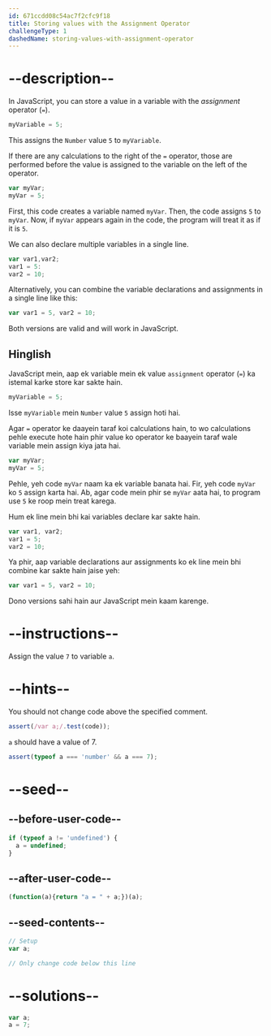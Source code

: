 ```yaml
---
id: 671ccdd08c54ac7f2cfc9f18
title: Storing values with the Assignment Operator
challengeType: 1
dashedName: storing-values-with-assignment-operator
---
```


# --description--

In JavaScript, you can store a value in a variable with the <dfn>assignment</dfn> operator (`=`).

```js
myVariable = 5;
```

This assigns the `Number` value `5` to `myVariable`.

If there are any calculations to the right of the `=` operator, those are performed before the value is assigned to the variable on the left of the operator.

```js
var myVar;
myVar = 5;
```

First, this code creates a variable named `myVar`. Then, the code assigns `5` to `myVar`. Now, if `myVar` appears again in the code, the program will treat it as if it is `5`.

We can also declare multiple variables in a single line. 

```js
var var1,var2;
var1 = 5:
var2 = 10;
```

Alternatively, you can combine the variable declarations and assignments in a single line like this:

```js
var var1 = 5, var2 = 10;
```

Both versions are valid and will work in JavaScript.
<h2>Hinglish</h2>

JavaScript mein, aap ek variable mein ek value `assignment` operator (`=`) ka istemal karke store kar sakte hain.

```js
myVariable = 5;
```

Isse `myVariable` mein `Number` value `5` assign hoti hai.

Agar `=` operator ke daayein taraf koi calculations hain, to wo calculations pehle execute hote hain phir value ko operator ke baayein taraf wale variable mein assign kiya jata hai.

```js
var myVar;
myVar = 5;
```

Pehle, yeh code `myVar` naam ka ek variable banata hai. Fir, yeh code `myVar` ko `5` assign karta hai. Ab, agar code mein phir se `myVar` aata hai, to program use `5` ke roop mein treat karega.

Hum ek line mein bhi kai variables declare kar sakte hain.

```js
var var1, var2;
var1 = 5;
var2 = 10;
```

Ya phir, aap variable declarations aur assignments ko ek line mein bhi combine kar sakte hain jaise yeh:

```js
var var1 = 5, var2 = 10;
```

Dono versions sahi hain aur JavaScript mein kaam karenge.

# --instructions--

Assign the value `7` to variable `a`.

# --hints--

You should not change code above the specified comment.

```js
assert(/var a;/.test(code));
```

`a` should have a value of 7.

```js
assert(typeof a === 'number' && a === 7);
```

# --seed--

## --before-user-code--

```js
if (typeof a != 'undefined') {
  a = undefined;
}
```

## --after-user-code--

```js
(function(a){return "a = " + a;})(a);
```

## --seed-contents--

```js
// Setup
var a;

// Only change code below this line
```

# --solutions--

```js
var a;
a = 7;
```


